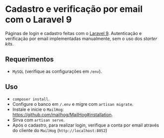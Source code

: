 # Cadastro e verificação por email com o Laravel 9
Páginas de login e cadastro feitas com o [Laravel 9](https://laravel.com/docs/9.x/releases). Autenticação e verificação por email implementadas manualmente, sem o uso dos *starter kits*.
## Requerimentos
- `MySQL` (verifique as configurações em `/env`).
## Uso
- `composer install`.
- Configure o banco em `/.env` e migre com `artisan migrate`.
- Instale e inicie o `MailHog`: https://github.com/mailhog/MailHog#installation.
- Sirva com `artisan serve`.
- Após o cadastro, para realizar login, verifique a conta por email através do cliente do `MailHog` (`http://localhost:8052`)
